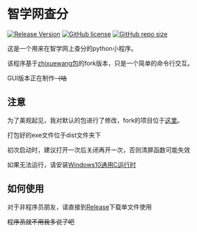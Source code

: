 # 智学网查分

[![Release Version](https://img.shields.io/github/v/release/YogurtZebra/zhixuewang?style=flat-square)](https://github.com/YogurtZebra/zhixuewang/releases/latest)
[![GitHub license](https://img.shields.io/github/license/YogurtZebra/zhixuewang?style=flat-square)](LICENSE)
[![GitHub repo size](https://img.shields.io/github/repo-size/YogurtZebra/zhixuewang?style=flat-square&color=3cb371)](https://codeload.github.com/YogurtZebra/zhixuewang/zip/master)

这是一个用来在智学网上查分的python小程序。

该程序基于[zhixuewang包](https://github.com/anwenhu/zhixuewang-python)的fork版本，只是一个简单的命令行交互。

GUI版本正在制作~~（咕~~

## 注意

为了美观起见，我对默认的包进行了修改，fork的项目位于[这里](https://github.com/YogurtZebra/zhixuewang-python)。

打包好的exe文件位于dist文件夹下

初次启动时，建议打开一次后关闭再开一次，否则清屏函数可能失效

如果无法运行，请安装[Windows10通用C运行时](https://www.microsoft.com/zh-cn/download/details.aspx?id=48234)

## 如何使用

对于非程序员朋友，请直接到[Release](https://github.com/YogurtZebra/zhixuewang/releases)下载单文件使用

~~程序员就不用我多说了吧~~
